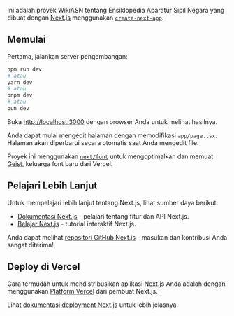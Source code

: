 Ini adalah proyek WikiASN tentang Ensiklopedia Aparatur Sipil Negara yang dibuat dengan [Next.js](https://nextjs.org) menggunakan [`create-next-app`](https://nextjs.org/docs/app/api-reference/cli/create-next-app).

## Memulai

Pertama, jalankan server pengembangan:

```bash
npm run dev
# atau
yarn dev
# atau
pnpm dev
# atau
bun dev
```

Buka [http://localhost:3000](http://localhost:3000) dengan browser Anda untuk melihat hasilnya.

Anda dapat mulai mengedit halaman dengan memodifikasi `app/page.tsx`. Halaman akan diperbarui secara otomatis saat Anda mengedit file.

Proyek ini menggunakan [`next/font`](https://nextjs.org/docs/app/building-your-application/optimizing/fonts) untuk mengoptimalkan dan memuat [Geist](https://vercel.com/font), keluarga font baru dari Vercel.

## Pelajari Lebih Lanjut

Untuk mempelajari lebih lanjut tentang Next.js, lihat sumber daya berikut:

- [Dokumentasi Next.js](https://nextjs.org/docs) - pelajari tentang fitur dan API Next.js.
- [Belajar Next.js](https://nextjs.org/learn) - tutorial interaktif Next.js.

Anda dapat melihat [repositori GitHub Next.js](https://github.com/vercel/next.js) - masukan dan kontribusi Anda sangat diterima!

## Deploy di Vercel

Cara termudah untuk mendistribusikan aplikasi Next.js Anda adalah dengan menggunakan [Platform Vercel](https://vercel.com/new?utm_medium=default-template&filter=next.js&utm_source=create-next-app&utm_campaign=create-next-app-readme) dari pembuat Next.js.

Lihat [dokumentasi deployment Next.js](https://nextjs.org/docs/app/building-your-application/deploying) untuk lebih jelasnya.
